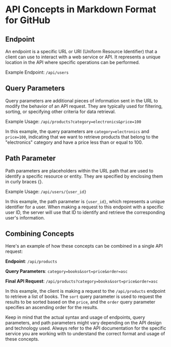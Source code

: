 # API Concepts in Markdown Format for GitHub

## Endpoint

An endpoint is a specific URL or URI (Uniform Resource Identifier) that a client can use to interact with a web service or API. It represents a unique location in the API where specific operations can be performed.

Example Endpoint: `/api/users`

## Query Parameters

Query parameters are additional pieces of information sent in the URL to modify the behavior of an API request. They are typically used for filtering, sorting, or specifying other criteria for data retrieval.

Example Usage: `/api/products?category=electronics&price=100`

In this example, the query parameters are `category=electronics` and `price=100`, indicating that we want to retrieve products that belong to the "electronics" category and have a price less than or equal to 100.

## Path Parameter

Path parameters are placeholders within the URL path that are used to identify a specific resource or entity. They are specified by enclosing them in curly braces {}.

Example Usage: `/api/users/{user_id}`

In this example, the path parameter is `{user_id}`, which represents a unique identifier for a user. When making a request to this endpoint with a specific user ID, the server will use that ID to identify and retrieve the corresponding user's information.

## Combining Concepts

Here's an example of how these concepts can be combined in a single API request:

**Endpoint**: `/api/products`

**Query Parameters**: `category=books&sort=price&order=asc`

**Final API Request**: `/api/products?category=books&sort=price&order=asc`

In this example, the client is making a request to the `/api/products` endpoint to retrieve a list of books. The `sort` query parameter is used to request the results to be sorted based on the `price`, and the `order` query parameter specifies an ascending order for the results.

Keep in mind that the actual syntax and usage of endpoints, query parameters, and path parameters might vary depending on the API design and technology used. Always refer to the API documentation for the specific service you are working with to understand the correct format and usage of these concepts.
